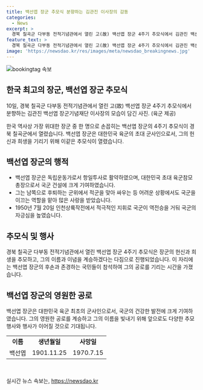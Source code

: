 ```yaml
---
title: 백선엽 장군 추모식 분향하는 김관진 이사장의 감동
categories:
  - News
excerpt: >
  경북 칠곡군 다부동 전적기념관에서 열린 고(故) 백선엽 장군 4주기 추모식에서 김관진 백선엽장군기념재단 이사장이 분향하는 모습. (출처: 뉴스1)
feature_text: >
  경북 칠곡군 다부동 전적기념관에서 열린 고(故) 백선엽 장군 4주기 추모식에서 김관진 백선엽장군기념재단 이사장이 분향하는 모습. (출처: 뉴스1)
image: 'https://newsdao.kr/res/images/meta/newsdao_breakingnews.jpg'
---
```


<p><img src="https://newsdao.kr/res/images/meta/newsdao_breakingnews.jpg" alt="bookingtag 속보" /></p>

<h2 data-ke-size="size26">한국 최고의 장군, 백선엽 장군 추모식</h2>

<p data-ke-size="size16">10일, 경북 칠곡군 다부동 전적기념관에서 열린 고(故) 백선엽 장군 4주기 추모식에서 분향하는 김관진 백선엽 장군기념재단 이사장의 모습이 담긴 사진. (육군 제공)</p>

<p>한국 역사상 가장 위대한 장군 중 한 명으로 손꼽히는 백선엽 장군의 4주기 추모식이 경북 칠곡군에서 열렸습니다. 백선엽 장군은 대한민국 육군의 초대 군사인으로서, 그의 헌신과 희생을 기리기 위해 이같은 추모식이 열렸습니다.</p>

<h2 data-ke-size="size26">백선엽 장군의 행적</h2>

<ul>
<li>백선엽 장군은 독립운동가로서 항일투사로 활약하였으며, 대한민국 초대 육군참모총장으로서 국군 건설에 크게 기여하였습니다.</li>
<li>그는 남쪽으로 후퇴하는 군위에서 적군을 맞아 싸우는 등 어려운 상황에서도 국군을 이끄는 역할을 맡아 많은 사랑을 받았습니다.</li>
<li>1950년 7월 20일 인천상륙작전에서 적극적인 지휘로 국군이 역전승을 거둬 국군의 자긍심을 높였습니다.</li>
</ul>

<h2 data-ke-size="size26">추모식 및 행사</h2>

<p data-ke-size="size16">경북 칠곡군 다부동 전적기념관에서 열린 백선엽 장군 4주기 추모식은 장군의 헌신과 희생을 추모하고, 그의 이름과 이념을 계승하겠다는 다짐으로 진행되었습니다. 이 자리에는 백선엽 장군의 후손과 존경하는 국민들이 참석하여 그의 공로를 기리는 시간을 가졌습니다.</p>

<h2 data-ke-size="size26">백선엽 장군의 영원한 공로</h2>

<p data-ke-size="size16">백선엽 장군은 대한민국 육군 최초의 군사인으로서, 국군의 건강한 발전에 크게 기여하였습니다. 그의 영원한 공로를 계승하고 그의 이름을 빛내기 위해 앞으로도 다양한 추모 행사와 행사가 이어질 것으로 기대됩니다.</p>

<table>
<tbody>
<tr>
<td style="text-align: center; height: 17px;"><b>이름</b></td>
<td style="text-align: center; height: 17px;"><b>생년월일</b></td>
<td style="text-align: center; height: 17px;"><b>사망일</b></td>
</tr>
<tr>
<td style="text-align: center; height: 17px;">백선엽</td>
<td style="text-align: center; height: 17px;">1901.11.25</td>
<td style="text-align: center; height: 17px;">1970.7.15</td>
</tr>
</tbody>
</table>

<p data-ke-size="size16">&nbsp;</p>
실시간 뉴스 속보는, <a href="https://newsdao.kr" rel="dofollow">https://newsdao.kr</a>


